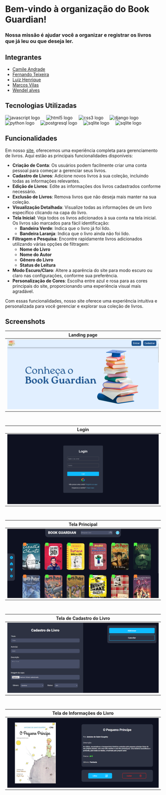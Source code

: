 
# Bem-vindo à organização do Book Guardian! 

### Nossa missão é ajudar você a organizar e registrar os livros que já leu ou que deseja ler.


## Integrantes 
- [Camile Andrade](https://www.github.com/andra-sun)
- [Fernando Teixeira](https://www.github.com/nadox00)
- [Luiz Henrique](https://www.github.com/LuyysHenriqueKuromi)
- [Marcos Vilas](https://www.github.com/VilasBoass)
- [Wendel alves](https://www.github.com/wendellast)


## Tecnologias Utilizadas

<div align="left">
<img src="https://cdn.jsdelivr.net/gh/devicons/devicon/icons/javascript/javascript-original.svg" height="40" alt="javascript logo"  />
<img width="12" />
<img src="https://cdn.jsdelivr.net/gh/devicons/devicon/icons/html5/html5-original.svg" height="40" alt="html5 logo"  />
<img width="12" />
<img src="https://cdn.jsdelivr.net/gh/devicons/devicon/icons/css3/css3-original.svg" height="40" alt="css3 logo"  />
<img width="12" />
<img src="https://cdn.jsdelivr.net/gh/devicons/devicon/icons/django/django-plain.svg" height="40" alt="django logo"  />
<img width="12" />
<img src="https://cdn.jsdelivr.net/gh/devicons/devicon/icons/python/python-original.svg" height="40" alt="python logo"  />
<img width="12" />
<img src="https://cdn.jsdelivr.net/gh/devicons/devicon/icons/postgresql/postgresql-original.svg" height="40" alt="postgresql logo"  />
<img width="12" />
<img src="https://cdn.jsdelivr.net/gh/devicons/devicon/icons/sqlite/sqlite-original.svg" height="40" alt="sqlite logo"  />
<img width="12" />
<img src="https://upload.wikimedia.org/wikipedia/commons/thumb/d/d2/Oauth_logo.svg/1200px-Oauth_logo.svg.png" height="43" alt="sqlite logo"  />
</div>

## Funcionalidades

Em nosso [site](https://book-guardian-production.up.railway.app/), oferecemos uma experiência completa para gerenciamento de livros. Aqui estão as principais funcionalidades disponíveis:

- **Criação de Conta**: Os usuários podem facilmente criar uma conta pessoal para começar a gerenciar seus livros.
- **Cadastro de Livros**: Adicione novos livros à sua coleção, incluindo todas as informações relevantes.
- **Edição de Livros**: Edite as informações dos livros cadastrados conforme necessário.
- **Exclusão de Livros**: Remova livros que não deseja mais manter na sua coleção.
- **Visualização Detalhada**: Visualize todas as informações de um livro específico clicando na capa do livro.
- **Tela Inicial**: Veja todos os livros adicionados à sua conta na tela inicial. Os livros são marcados para fácil identificação:
  - **Bandeira Verde**: Indica que o livro já foi lido.
  - **Bandeira Laranja**: Indica que o livro ainda não foi lido.
- **Filtragem e Pesquisa**: Encontre rapidamente livros adicionados utilizando várias opções de filtragem:
  - **Nome do Livro**
  - **Nome do Autor**
  - **Gênero do Livro**
  - **Status de Leitura**
- **Modo Escuro/Claro**: Altere a aparência do site para modo escuro ou claro nas configurações, conforme sua preferência.
- **Personalização de Cores**: Escolha entre azul e rosa para as cores principais do site, proporcionando uma experiência visual mais agradável.

Com essas funcionalidades, nosso site oferece uma experiência intuitiva e personalizada para você gerenciar e explorar sua coleção de livros.


## Screenshots
| Landing page |
| --- |
| <img src="images/ladingPage.png" /> |

<br/>

| Login |
| --- |
| <img src="images/login.png" /> |

<br/>

| Tela Principal |
| --- |
| <img src="images/mainPage.png" /> |

<br/>

| Tela de Cadastro do Livro |
| --- |
| <img src="images/addPage.png" /> |

<br/>

| Tela de Informações do Livro |
| --- |
| <img src="images/bookDetail.png" /> |
